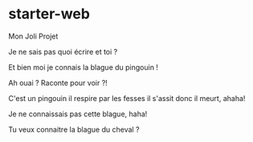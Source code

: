 # starter-web
Mon Joli Projet

Je ne sais pas quoi écrire et toi ?


Et bien moi je connais la blague du pingouin !


Ah ouai ? Raconte pour voir ?!

C'est un pingouin il respire par les fesses il s'assit donc il meurt, ahaha!


Je ne connaissais pas cette blague, haha!

Tu veux connaitre la blague du cheval ?
